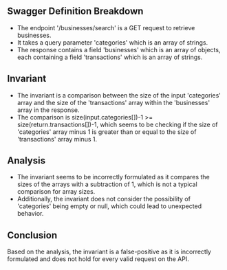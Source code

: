 ## Swagger Definition Breakdown
- The endpoint '/businesses/search' is a GET request to retrieve businesses.
- It takes a query parameter 'categories' which is an array of strings.
- The response contains a field 'businesses' which is an array of objects, each containing a field 'transactions' which is an array of strings.

## Invariant
- The invariant is a comparison between the size of the input 'categories' array and the size of the 'transactions' array within the 'businesses' array in the response.
- The comparison is size(input.categories[])-1 >= size(return.transactions[])-1, which seems to be checking if the size of 'categories' array minus 1 is greater than or equal to the size of 'transactions' array minus 1.

## Analysis
- The invariant seems to be incorrectly formulated as it compares the sizes of the arrays with a subtraction of 1, which is not a typical comparison for array sizes.
- Additionally, the invariant does not consider the possibility of 'categories' being empty or null, which could lead to unexpected behavior.

## Conclusion
Based on the analysis, the invariant is a false-positive as it is incorrectly formulated and does not hold for every valid request on the API.
